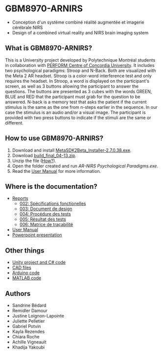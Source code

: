 # GBM8970-ARNIRS
* Conception d'un système combiné réalité augmentée et imagerie cérébrale NIRS
* Design of a combined virtual reality and NIRS brain imaging system

## What is GBM8970-ARNIRS?
This is a University project developed by Polytechnique Montréal students in collaboration with [PERFORM Centre of Concordia University](https://www.concordia.ca/research/perform.html). It includes two psychological paradigms: Stroop and N-Back. Both are visualized with the Meta 2 AR headset. Stroop is a color-word interference test and only requires the headset. In Stroop, a word is displayed on the participant's screen, as well as 3 buttons allowing the participant to answer the questions. The buttons are presented as 3 cubes with the words GREEN, BLUE and RED that the participant must grab for the question to be answered. N-back is a memory test that asks the patient if the current stimulus is the same as the one from n-steps earlier in the sequence. In our case the stimulus is an audio and/or a visual image. The participant is provided with two press buttons to indicate if the stimuli are the same or different. 

## How to use GBM8970-ARNIRS?
1. Download and install [MetaSDK2Beta_Installer-2.7.0.38.exe](https://drive.google.com/file/d/1dE0lZeq-Br2iBPd_OP14aPjWGKDH_yiz/view?usp=sharing).
2. Download [build_final_04-13.zip](https://github.com/potvingab/GBM8970-ARNIRS/raw/main/build_final_04-13.zip).
3. Unzip the file ([How?](https://support.microsoft.com/en-us/windows/zip-and-unzip-files-8d28fa72-f2f9-712f-67df-f80cf89fd4e5)).
4. Open the folder created and run *AR-NIRS Psychological Paradigms.exe*.
5. Read the [User Manual](https://github.com/potvingab/GBM8970-ARNIRS/raw/main/Documentation/user_manual.pdf) for more information.

## Where is the documentation?
* [Reports](https://github.com/potvingab/GBM8970-ARNIRS/raw/main/Documentation/)
  * [002: Spécifications fonctionelles](https://github.com/potvingab/GBM8970-ARNIRS/raw/main/Documentation/GBM8970-ARNIRS.002-v2.3.pdf)
  * [003: Document de design](https://github.com/potvingab/GBM8970-ARNIRS/raw/main/Documentation/GBM8970-ARNIRS.003-v4.0.pdf)
  * [004: Procédure des tests](https://github.com/potvingab/GBM8970-ARNIRS/raw/main/Documentation/GBM8970-ARNIRS.004-v3.0.pdf)
  * [005: Résultat des tests](https://github.com/potvingab/GBM8970-ARNIRS/raw/main/Documentation/GBM8970-ARNIRS.005-v1.0.pdf)
  * [006: Matrice de traçabilité](https://github.com/potvingab/GBM8970-ARNIRS/raw/main/Documentation/GBM8970-ARNIRS.006-v3.0.pdf)
* [User Manual](https://github.com/potvingab/GBM8970-ARNIRS/raw/main/Documentation/user_manual.pdf)
* [Powerpoint presentation](https://github.com/potvingab/GBM8970-ARNIRS/raw/main/Documentation/PresentationFinale_v2.pptx)

## Other things
* [Unity project and C# code](https://github.com/potvingab/GBM8970-ARNIRS/raw/main/AR-NIRS%20Psychological%20Paradigms)
* [CAD files](https://github.com/potvingab/GBM8970-ARNIRS/raw/main/Cad)
* [Arduino code](https://github.com/potvingab/GBM8970-ARNIRS/raw/main/Code/Arduino)
* [MATLAB code](https://github.com/potvingab/GBM8970-ARNIRS/raw/main/Code/Matlab)

## Authors
* Sandrine Bédard
* Remidler Damour
* Justine Loignon-Lapointe
* Juliette Pelletier
* Gabriel Potvin
* Kayla Rezendes
* Chiara Roche
* Achille Vigneault
* Khadija Yakoubi
